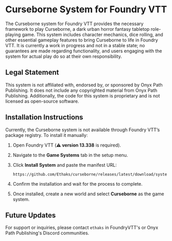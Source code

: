 # Curseborne System for Foundry VTT

The Curseborne system for Foundry VTT provides the necessary framework to play Curseborne, a dark urban horror fantasy tabletop role-playing game. This system includes character mechanics, dice rolling, and other essential gameplay features to bring Curseborne to life in Foundry VTT.
It is currently a work in progress and not in a stable state; no guarantees are made regarding functionality, and users engaging with the system for actual play do so at their own responsibility.

## Legal Statement

This system is not affiliated with, endorsed by, or sponsored by Onyx Path Publishing. It does not include any copyrighted material from Onyx Path Publishing. Additionally, the code for this system is proprietary and is not licensed as open-source software.

## Installation Instructions

Currently, the Curseborne system is not available through Foundry VTT’s package registry. To install it manually:

1. Open Foundry VTT (**⚠️ version 13.338** is required).
2. Navigate to the **Game Systems** tab in the setup menu.
3. Click **Install System** and paste the manifest URL:

   ```
   https://github.com/Ethaks/curseborne/releases/latest/download/system.json
   ```

4. Confirm the installation and wait for the process to complete.
5. Once installed, create a new world and select **Curseborne** as the game system.

## Future Updates

For support or inquiries, please contact `ethaks` in FoundryVTT's or Onyx Path Publishing's Discord communities.
